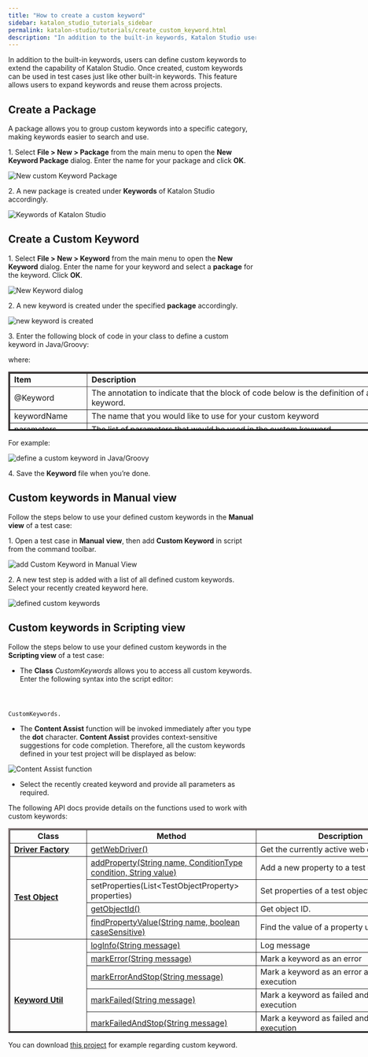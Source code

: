 ```yaml
---
title: "How to create a custom keyword"
sidebar: katalon_studio_tutorials_sidebar
permalink: katalon-studio/tutorials/create_custom_keyword.html
description: "In addition to the built-in keywords, Katalon Studio users can define custom keyword to extend the capability and reuse them across projects"
---
```

In addition to the built-in keywords, users can define custom keywords to extend the capability of Katalon Studio. Once created, custom keywords can be used in test cases just like other built-in keywords. This feature allows users to expand keywords and reuse them across projects.

Create a Package
----------------

A package allows you to group custom keywords into a specific category, making keywords easier to search and use.

1. Select **File > New > Package** from the main menu to open the **New Keyword Package** dialog. Enter the name for your package and click **OK**.

![New custom Keyword Package](../../images/katalon-studio/tutorials/create_custom_keyword/1.-Katalon-Keyword-package.png)

2\. A new package is created under **Keywords** of Katalon Studio accordingly.

![Keywords of Katalon Studio](../../images/katalon-studio/tutorials/create_custom_keyword/2.-Katalon-Keyword.png)

Create a Custom Keyword
-----------------------

1. Select **File > New > Keyword** from the main menu to open the **New Keyword** dialog. Enter the name for your keyword and select a **package** for the keyword. Click **OK**.

![New Keyword dialog](../../images/katalon-studio/tutorials/create_custom_keyword/3.-Katalon-New-Keyword.png)

2. A new keyword is created under the specified **package** accordingly.

![new keyword is created](../../images/katalon-studio/tutorials/create_custom_keyword/4.-Katalon-new-keyword.png)

3. Enter the following block of code in your class to define a custom keyword in Java/Groovy:  

where:

<table style="height: 120px; width: 817px; border-color: #423c3c;" border="3" class=""><tbody class=""><tr class=""><td style="width: 142px; text-align: left; border-color: #423c3c;" class=""><strong class="">Item</strong></td><td style="width: 663px; text-align: left; border-color: #423c3c;" class=""><strong class="">Description</strong></td></tr><tr class=""><td style="width: 142px; text-align: left;" class="">@Keyword</td><td style="width: 663px; text-align: left;" class="">The annotation to indicate that the block of code below is the definition of a keyword.</td></tr><tr class=""><td style="width: 142px; text-align: left;" class="">keywordName</td><td style="width: 663px; text-align: left;" class="">The name that you would like to use for your custom keyword</td></tr><tr class=""><td style="width: 142px; text-align: left;" class="">parameters</td><td style="width: 663px; text-align: left;" class="">The list of parameters that would be used in the custom keyword</td></tr></tbody></table>

For example:

![define a custom keyword in Java/Groovy](../../images/katalon-studio/tutorials/create_custom_keyword/5.-Katalon-keyword-groovy.png)  

4\. Save the **Keyword** file when you’re done.

Custom keywords in Manual view
------------------------------

Follow the steps below to use your defined custom keywords in the **Manual view** of a test case:

1. Open a test case in **Manual** **view**, then add **Custom Keyword** in script from the command toolbar.

![add Custom Keyword in Manual View](../../images/katalon-studio/tutorials/create_custom_keyword/6.-Katalon-Manual-view.png)

2. A new test step is added with a list of all defined custom keywords. Select your recently created keyword here.

![defined custom keywords](../../images/katalon-studio/tutorials/create_custom_keyword/7.-Katalon-new-test-case.png)

Custom keywords in Scripting view
---------------------------------

Follow the steps below to use your defined custom keywords in the **Scripting view** of a test case:

*   The **Class** _CustomKeywords_ allows you to access all custom keywords. Enter the following syntax into the script editor:

```


 
CustomKeywords.

```

*   The **Content Assist** function will be invoked immediately after you type the **dot** character. **Content Assist** provides context-sensitive suggestions for code completion. Therefore, all the custom keywords defined in your test project will be displayed as below:

![Content Assist function](../../images/katalon-studio/tutorials/create_custom_keyword/8.-Katalon-Conten-assist.png)

*   Select the recently created keyword and provide all parameters as required.

The following API docs provide details on the functions used to work with custom keywords:

<table style="height: 416px; width: 851px; border-color: #363131;" border="3" class=""><tbody class=""><tr class=""><td style="width: 147px; text-align: center;" class=""><strong class="">Class</strong></td><td style="width: 331px; text-align: center;" class=""><strong class="">Method</strong></td><td style="width: 353px; text-align: center;" class=""><strong class="">Description</strong></td></tr><tr class=""><td style="width: 147px;" class=""><span style="text-decoration: underline;" class=""><a href="http://api-docs.katalon.com/studio/v4.6.0.2/api/com/kms/katalon/core/webui/driver/DriverFactory.html" class=""><b class="">Driver Factory</b></a></span></td><td style="width: 331px;" class=""><a href="http://api-docs.katalon.com/studio/v4.6.0.2/api/com/kms/katalon/core/webui/driver/DriverFactory.html#getWebDriver()" class=""><span style="font-weight: 400;" class="">getWebDriver()</span></a></td><td style="width: 353px;" class=""><span style="font-weight: 400;" class="">Get the currently active web driver.</span></td></tr><tr class=""><td style="width: 147px;" rowspan="4" class=""><span style="text-decoration: underline;" class=""><a href="http://api-docs.katalon.com/studio/v4.6.0.2/api/com/kms/katalon/core/testobject/TestObject.html" class=""><b class="">Test Object</b></a></span></td><td style="width: 331px;" class=""><a href="http://api-docs.katalon.com/studio/v4.6.0.2/api/com/kms/katalon/core/testobject/TestObject.html#addProperty(java.lang.String,%20com.kms.katalon.core.testobject.ConditionType,%20java.lang.String)" class=""><span style="font-weight: 400;" class="">addProperty(String name, ConditionType condition, String value)</span></a></td><td style="width: 353px;" class=""><span style="font-weight: 400;" class="">Add a new property to a test object</span></td></tr><tr class=""><td style="width: 331px;" class=""><span style="font-weight: 400;" class="">setProperties(List&lt;TestObjectProperty&gt; properties)&nbsp;</span></td><td style="width: 353px;" class=""><span style="font-weight: 400;" class="">Set properties of a test object</span></td></tr><tr class=""><td style="width: 331px;" class=""><a href="http://api-docs.katalon.com/studio/v4.6.0.2/api/com/kms/katalon/core/testobject/TestObject.html#getObjectId()" class=""><span style="font-weight: 400;" class="">getObjectId()</span></a></td><td style="width: 353px;" class=""><span style="font-weight: 400;" class="">Get object ID.</span></td></tr><tr class=""><td style="width: 331px;" class=""><a href="http://api-docs.katalon.com/studio/v4.6.0.2/api/com/kms/katalon/core/testobject/TestObject.html#findPropertyValue(java.lang.String,%20boolean)" class=""><span style="font-weight: 400;" class="">findPropertyValue(String name, boolean caseSensitive)</span></a></td><td style="width: 353px;" class=""><span style="font-weight: 400;" class="">Find the value of a property using its name</span></td></tr><tr class=""><td style="width: 147px;" rowspan="7" class=""><span style="text-decoration: underline;" class=""><a href="http://api-docs.katalon.com/studio/v4.6.0.2/api/com/kms/katalon/core/util/KeywordUtil.html" class=""><b class="">Keyword Util</b></a></span></td><td style="width: 331px;" class=""><a href="http://api-docs.katalon.com/studio/v4.6.0.2/api/com/kms/katalon/core/util/KeywordUtil.html#logInfo(java.lang.String)" class=""><span style="font-weight: 400;" class="">logInfo(String message)</span></a></td><td style="width: 353px;" class=""><span style="font-weight: 400;" class="">Log message</span></td></tr><tr class=""><td style="width: 331px;" class=""><a href="http://api-docs.katalon.com/studio/v4.6.0.2/api/com/kms/katalon/core/util/KeywordUtil.html#markError(java.lang.String)" class=""><span style="font-weight: 400;" class="">markError(String message)</span></a></td><td style="width: 353px;" class=""><span style="font-weight: 400;" class="">Mark a keyword as an error</span></td></tr><tr class=""><td style="width: 331px;" class=""><a href="http://api-docs.katalon.com/studio/v4.6.0.2/api/com/kms/katalon/core/util/KeywordUtil.html#markErrorAndStop(java.lang.String)" class=""><span style="font-weight: 400;" class="">markErrorAndStop(String message)</span></a></td><td style="width: 353px;" class=""><span style="font-weight: 400;" class="">Mark a keyword as an error and stop execution</span></td></tr><tr class=""><td style="width: 331px;" class=""><a href="http://api-docs.katalon.com/studio/v4.6.0.2/api/com/kms/katalon/core/util/KeywordUtil.html#markFailed(java.lang.String)" class=""><span style="font-weight: 400;" class="">markFailed(String message)</span></a></td><td style="width: 353px;" class=""><span style="font-weight: 400;" class="">Mark a keyword as failed and continue execution</span></td></tr><tr class=""><td style="width: 331px;" class=""><a href="http://api-docs.katalon.com/studio/v4.6.0.2/api/com/kms/katalon/core/util/KeywordUtil.html#markFailedAndStop(java.lang.String)" class=""><span style="font-weight: 400;" class="">markFailedAndStop(String message)</span></a></td><td style="width: 353px;" class=""><span style="font-weight: 400;" class="">Mark a keyword as failed and stop execution</span></td></tr><tr class=""><td style="width: 331px;" class=""><a href="http://api-docs.katalon.com/studio/v4.6.0.2/api/com/kms/katalon/core/util/KeywordUtil.html#markPassed(java.lang.String)" class=""><span style="font-weight: 400;" class="">markPassed(String message)</span></a></td><td style="width: 353px;" class=""><span style="font-weight: 400;" class="">Mark a keyword as passed</span></td></tr><tr class=""><td style="width: 331px;" class=""><a href="http://api-docs.katalon.com/studio/v4.6.0.2/api/com/kms/katalon/core/util/KeywordUtil.html#markWarning(java.lang.String)" class=""><span style="font-weight: 400;" class="">markWarning(String message)</span></a></td><td style="width: 353px;" class=""><span style="font-weight: 400;" class="">Mark a keyword as warning</span></td></tr></tbody></table>

You can download [this project](https://github.com/katalon-studio/CustomKeywords) for example regarding custom keyword.